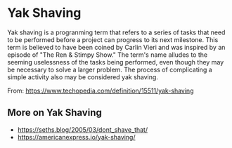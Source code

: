 # Yak Shaving 

Yak shaving is a progranming term that refers to a series of tasks that need to be performed before a project can progress to its next milestone. This term is believed to have been coined by Carlin Vieri and was inspired by an episode of "The Ren & Stimpy Show." The term's name alludes to the seeming uselessness of the tasks being performed, even though they may be necessary to solve a larger problem. The process of complicating a simple activity also may be considered yak shaving.

From: https://www.techopedia.com/definition/15511/yak-shaving

## More on Yak Shaving

* https://seths.blog/2005/03/dont_shave_that/
* https://americanexpress.io/yak-shaving/
